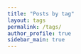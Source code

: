 ```yaml
---
title: "Posts by tag"
layout: tags
permalink: /tags/
author_profile: true
sidebar_main: true
---
```


